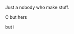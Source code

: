 Just a nobody who make stuff.

C but hers 

but i

<!---
KrYpontic/KrYpontic is a ✨ special ✨ repository because its `README.md` (this file) appears on your GitHub profile.
You can click the Preview link to take a look at your changes.
--->
